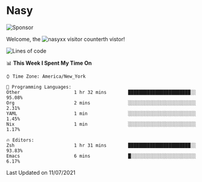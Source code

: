 # Nasy

<!--
<p align="center">
<img height="200" src="https://github-readme-stats.vercel.app/api?username=nasyxx&count_private=true&show_icons=true&theme=dracula&include_all_commits=true"/>
<img height="200" src="https://github-readme-stats.vercel.app/api/top-langs/?username=nasyxx&theme=dracula&hide=html,jupyter+notebook&count_private=true&show_icons=true"/>
</p>

  
----------------
-->

![Sponsor](https://img.shields.io/static/v1.svg?label=Sponsor&message=%E2%9D%A4&logo=GitHub&style=flat&color=pink)
 
Welcome, the ![nasyxx visitor counter](https://count.getloli.com/get/@nasyxx?theme=rule34)th vistor!
 
<!--START_SECTION:waka-->
![Lines of code](https://img.shields.io/badge/From%20Hello%20World%20I%27ve%20Written-5.4%20million%20lines%20of%20code-blue)

📊 **This Week I Spent My Time On** 

```text
⌚︎ Time Zone: America/New_York

💬 Programming Languages: 
Other                    1 hr 32 mins        ███████████████████████░░   95.08% 
Org                      2 mins              ░░░░░░░░░░░░░░░░░░░░░░░░░   2.31% 
YAML                     1 min               ░░░░░░░░░░░░░░░░░░░░░░░░░   1.45% 
Nix                      1 min               ░░░░░░░░░░░░░░░░░░░░░░░░░   1.17%

🔥 Editors: 
Zsh                      1 hr 31 mins        ███████████████████████░░   93.83% 
Emacs                    6 mins              █░░░░░░░░░░░░░░░░░░░░░░░░   6.17%

```


 Last Updated on 11/07/2021
<!--END_SECTION:waka-->

<!-- ![visitors](https://visitor-badge.laobi.icu/badge?page_id=nasyxx.nasyxx) -->
